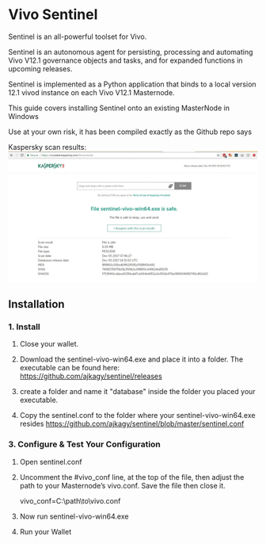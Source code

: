 # Vivo Sentinel


Sentinel is an all-powerful toolset for Vivo.

Sentinel is an autonomous agent for persisting, processing and automating Vivo V12.1 governance objects and tasks, and for expanded functions in upcoming releases.

Sentinel is implemented as a Python application that binds to a local version 12.1 vivod instance on each Vivo V12.1 Masternode.

This guide covers installing Sentinel onto an existing MasterNode in Windows

Use at your own risk, it has been compiled exactly as the Github repo says

Kaspersky scan results:
![sen​t​i​n​e​l​-​v​i​v​o​-​w​i​n​6​4​.​exe scan results](/sentinel-scan.jpg?raw=true "sen​t​i​n​e​l​-​v​i​v​o​-​w​i​n​6​4​.​exe scan results")


## Installation

### 1. Install

1. Close your wallet.

2. Download the sentinel-vivo-win64.exe and place it into a folder.
The executable can be found here: https://github.com/ajkagy/sentinel/releases

2. create a folder and name it "database" inside the folder you placed your executable.

3. Copy the sentinel.conf to the folder where your sentinel-vivo-win64.exe resides
https://github.com/ajkagy/sentinel/blob/master/sentinel.conf

### 3. Configure & Test Your Configuration

1. Open sentinel.conf

2. Uncomment the #vivo_conf line, at the top of the file, then adjust the path to your Masternode’s vivo.conf. Save the file then close it.

    vivo_conf=C:\path\to\vivo.conf

3. Now run sentinel-vivo-win64.exe

4. Run your Wallet